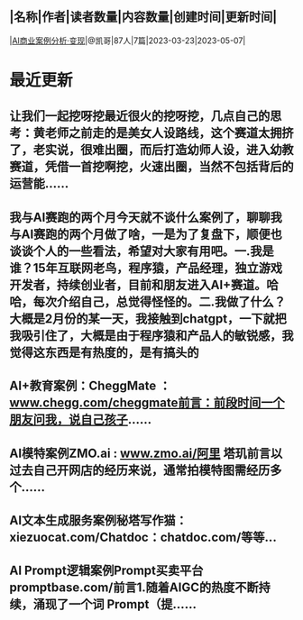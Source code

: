 |名称|作者|读者数量|内容数量|创建时间|更新时间|
---
|[AI商业案例分析·变现](https://xiaobot.net/p/AI2048?refer=0b133df9-27dc-423b-8101-639049001c13)|@凯哥|87人|7篇|2023-03-23|2023-05-07|

# 最近更新
## 让我们一起挖呀挖最近很火的挖呀挖，几点自己的思考：黄老师之前走的是美女人设路线，这个赛道太拥挤了，老实说，很难出圈，而后打造幼师人设，进入幼教赛道，凭借一首挖啊挖，火速出圈，当然不包括背后的运营能......
## 我与AI赛跑的两个月今天就不谈什么案例了，聊聊我与AI赛跑的两个月做了啥，一是为了复盘下，顺便也谈谈个人的一些看法，希望对大家有用吧。一.我是谁？15年互联网老鸟，程序猿，产品经理，独立游戏开发者，持续创业者，目前和朋友进入AI+赛道。哈哈，每次介绍自己，总觉得怪怪的。二.我做了什么？大概是2月份的某一天，我接触到chatgpt，一下就把我吸引住了，大概是由于程序猿和产品人的敏锐感，我觉得这东西是有热度的，是有搞头的
## AI+教育案例：CheggMate ：www.chegg.com/cheggmate前言：前段时间一个朋友问我，说自己孩子......
## AI模特案例ZMO.ai : www.zmo.ai/阿里 塔玑前言以过去自己开网店的经历来说，通常拍模特图需经历多个......
## AI文本生成服务案例秘塔写作猫：xiezuocat.com/Chatdoc：chatdoc.com/等等...
## AI Prompt逻辑案例Prompt买卖平台 promptbase.com/前言1.随着AIGC的热度不断持续，涌现了一个词 Prompt（提......

